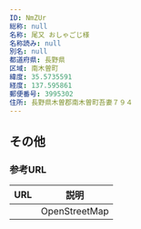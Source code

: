 ```yaml
---
ID: NmZUr
総称: null
名称: 尾又 おしゃごじ様
名称読み: null
別名: null
都道府県: 長野県
区域: 南木曽町
緯度: 35.5735591
経度: 137.595861
郵便番号: 3995302
住所: 長野県木曽郡南木曽町吾妻７９４
---
```


## その他

### 参考URL

| URL | 説明          |
| --- | ------------- |
|     | OpenStreetMap |

